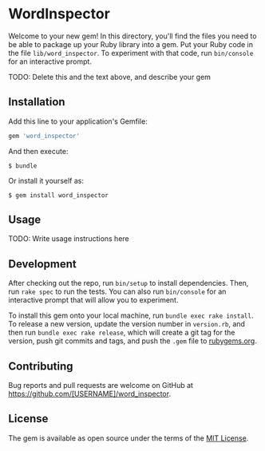 # WordInspector

Welcome to your new gem! In this directory, you'll find the files you need to be able to package up your Ruby library into a gem. Put your Ruby code in the file `lib/word_inspector`. To experiment with that code, run `bin/console` for an interactive prompt.

TODO: Delete this and the text above, and describe your gem

## Installation

Add this line to your application's Gemfile:

```ruby
gem 'word_inspector'
```

And then execute:

    $ bundle

Or install it yourself as:

    $ gem install word_inspector

## Usage

TODO: Write usage instructions here

## Development

After checking out the repo, run `bin/setup` to install dependencies. Then, run `rake spec` to run the tests. You can also run `bin/console` for an interactive prompt that will allow you to experiment.

To install this gem onto your local machine, run `bundle exec rake install`. To release a new version, update the version number in `version.rb`, and then run `bundle exec rake release`, which will create a git tag for the version, push git commits and tags, and push the `.gem` file to [rubygems.org](https://rubygems.org).

## Contributing

Bug reports and pull requests are welcome on GitHub at https://github.com/[USERNAME]/word_inspector.

## License

The gem is available as open source under the terms of the [MIT License](https://opensource.org/licenses/MIT).
